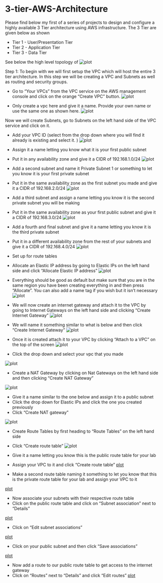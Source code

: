 # 3-tier-AWS-Architecture
Please find below my first of a series of projects to design and configure a highly available 3 Tier architecture using AWS infrastructure. The 3 Tier are given below as shown 
- Tier 1 - User/Presentation Tier
- Tier 2 - Application Tier
- Tier 3 - Data Tier
  
See below the high level topology of 
![plot](./Tier3Topology.png)

Step 1: 
To begin with we will first setup the VPC which will host the entire 3 tier architecture.  In this step we will be creating a VPC and Subnets as well as routing and security groups. 
- Go to “Your VPCs” from the VPC service on the AWS management console and click on the orange “Create VPC” button. 
![plot](./CreateVPC.png)

- Only create a vpc here and give it a name. Provide your own name or use the same one as shown here.
![plot](./CreateVPC2.png)

Now we will create Subnets, go to Subnets on the left hand side of the VPC service and click on it. 
- Add your VPC ID (select from the drop down where you will find it already is existing and select it. )
![plot](./CreateSubnet1.png)
-	Assign it a name letting you know what it is your first public subnet
-	Put it in any availability zone and give it a CIDR of 192.168.1.0/24
![plot](./CreateSubnet2.png)
-	Add a second subnet and name it Private Subnet 1 or something to let you know it is your first private subnet
-	Put it in the same availability zone as the first subnet you made and give it a CIDR of 192.168.2.0/24
![plot](./CreateSubnet3.png)

-	Add a third subnet and assign a name letting you know it is the second private subnet you will be making
-	Put it in the same availability zone as your first public subnet and give it a CIDR of 192.168.3.0/24
![plot](./CreateSubnet4.png)

- Add a fourth and final subnet and give it a name letting you know it is the third private subnet
- Put it in a different availability zone from the rest of your subnets and give it a CIDR of 192.168.4.0/24
![plot](./CreateSubnet5.png)

- Set up for route tables 
- Allocate an Elastic IP address by going to Elastic IPs on the left hand side and click “Allocate Elastic IP address”
![plot](./Elastic_IP1.png)

- Everything should be good as default but make sure that you are in the same region you have been creating everything in and then press “Allocate”. You can also add a name tag if you wish but it isn’t necessary
![plot](./Elastic_IP2.png)

- We will now create an internet gateway and attach it to the VPC by going to Internet Gateways on the left hand side and clicking “Create Internet Gateway”
![plot](./Internet_Gateway1.png)

- We will name it something similar to what is below and then click “Create Internet Gateway”
![plot](./Internet_Gateway2.png)

- Once it is created attach it to your VPC by clicking “Attach to a VPC” on the top of the screen
![plot](./Internet_Gateway3.png)

- Click the drop down and select your vpc that you made

![plot](./Internet_Gateway4.png)

- Create a NAT Gateway by clicking on Nat Gateways on the left hand side and then clicking “Create NAT Gateway”

![plot](./Nat_Gateway1.png)

- Give it a name similar to the one below and assign it to a public subnet
- Click the drop down for Elastic IPs and click the one you created previously
- Click “Create NAT gateway"

![plot](./Nat_Gateway2.png)

- Create Route Tables by first heading to “Route Tables” on the left hand side
- Click “Create route table”
![plot](./Nat_Gateway2.png)

- Give it a name letting you know this is the public route table for your lab
- Assign your VPC to it and click “Create route table”
[plot](./Route_Table2.png)

- Make a second route table naming it something to let you know that this is the private route table for your lab and assign your VPC to it

[plot](./Route_Table3.png)

- Now associate your subnets with their respective route table
- Click on the public route table and click on “Subnet association” next to “Details”
  
[plot](./Route_Table4.png)

-	Click on “Edit subnet associations”

[plot](./Route_Table5.png)


-	Click on your public subnet and then click “Save associations”

[plot](./Route_Table6.png)

-	Now add a route to our public route table to get access to the internet gateway
-	Click on “Routes” next to “Details” and click “Edit routes”
[plot](./Route_Table7.png)


